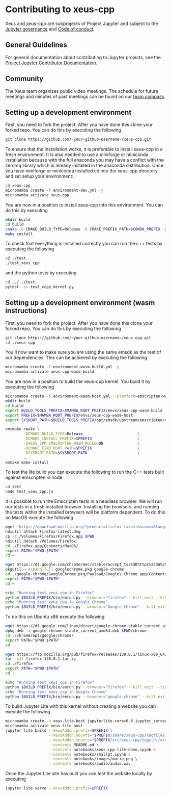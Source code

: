 # Contributing to xeus-cpp

Xeus and xeus-cpp are subprojects of Project Jupyter and subject to the
[Jupyter governance](https://github.com/jupyter/governance) and
[Code of conduct](https://github.com/jupyter/governance/blob/master/conduct/code_of_conduct.md).

## General Guidelines

For general documentation about contributing to Jupyter projects, see the
[Project Jupyter Contributor Documentation](https://docs.jupyter.org/en/latest/contributing/content-contributor.html).

## Community

The Xeus team organizes public video meetings. The schedule for future meetings and
minutes of past meetings can be found on our
[team compass](https://jupyter-xeus.github.io/).

## Setting up a development environment

First, you need to fork the project. After you have done this clone your forked repo. You can do this by 
executing the following

```bash
git clone https://github.com/<your-github-username>/xeus-cpp.git
```

To ensure that the installation works, it is preferable to install xeus-cpp in a fresh environment. It is
also needed to use a miniforge or miniconda installation because with the full anaconda you may have a 
conflict with the zeromq library which is already installed in the anaconda distribution. Once you have miniforge 
or miniconda installed cd into the xeus-cpp directory and set setup your environment:

```bash
cd xeus-cpp
micromamba create -f environment-dev.yml -y
micromamba activate xeus-cpp
```

You are now in a position to install xeus-cpp into this environment. You can do this by executing

```bash
mkdir build
cd build
cmake -D CMAKE_BUILD_TYPE=Release -D CMAKE_PREFIX_PATH=$CONDA_PREFIX -D CMAKE_INSTALL_PREFIX=$CONDA_PREFIX -D CMAKE_INSTALL_LIBDIR=lib ..
make install
```

To check that everything is installed correctly you can run the c++ tests by executing the following

```bash
cd ./test
./test_xeus_cpp
```

and the python tests by executing

```bash
cd ../../test
pytest -sv test_xcpp_kernel.py
```

## Setting up a development environment (wasm instructions)

First, you need to fork the project. After you have done this clone your forked repo. You can do this by 
executing the following

```bash
git clone https://github.com/<your-github-username>/xeus-cpp.git
cd ./xeus-cpp
```

You'll now want to make sure you are using the same emsdk as the rest of our dependencies. This can be achieved by executing 
the following
```bash
micromamba create -f environment-wasm-build.yml -y
micromamba activate xeus-cpp-wasm-build
```

You are now in a position to build the xeus-cpp kernel. You build it by executing the following
```bash
micromamba create -f environment-wasm-host.yml --platform=emscripten-wasm32
mkdir build
cd build
export BUILD_TOOLS_PREFIX=$MAMBA_ROOT_PREFIX/envs/xeus-cpp-wasm-build
export PREFIX=$MAMBA_ROOT_PREFIX/envs/xeus-cpp-wasm-host
export SYSROOT_PATH=$BUILD_TOOLS_PREFIX/opt/emsdk/upstream/emscripten/cache/sysroot

emcmake cmake \
        -DCMAKE_BUILD_TYPE=Release                        \
        -DCMAKE_INSTALL_PREFIX=$PREFIX                    \
        -DXEUS_CPP_EMSCRIPTEN_WASM_BUILD=ON               \
        -DCMAKE_FIND_ROOT_PATH=$PREFIX                    \
        -DSYSROOT_PATH=$SYSROOT_PATH                      \
        ..
emmake make install
```

To test the lite build you can execute the following to run the C++ tests built against emscripten in node

```bash
cd test
node test_xeus_cpp.js
```

It is possible to run the Emscripten tests in a headless browser. We will run our tests in a fresh installed browser. Installing the browsers, and running the tests within the installed browsers will be platform dependent. To do this on MacOS execute the following

```bash
wget "https://download.mozilla.org/?product=firefox-latest&os=osx&lang=en-US" -O Firefox-latest.dmg
hdiutil attach Firefox-latest.dmg
cp -r /Volumes/Firefox/Firefox.app $PWD
hdiutil detach /Volumes/Firefox
cd ./Firefox.app/Contents/MacOS/
export PATH="$PWD:$PATH"
cd –

wget https://dl.google.com/chrome/mac/stable/accept_tos%3Dhttps%253A%252F%252Fwww.google.com%252Fintl%252Fen_ph%252Fchrome%252Fterms%252F%26_and_accept_tos%3Dhttps%253A%252F%252Fpolicies.google.com%252Fterms/googlechrome.pkg
pkgutil --expand-full googlechrome.pkg google-chrome
cd ./google-chrome/GoogleChrome.pkg/Payload/Google\ Chrome.app/Contents/MacOS/
export PATH="$PWD:$PATH"
cd –

echo "Running test_xeus_cpp in Firefox"
python $BUILD_PREFIX/bin/emrun.py --browser="firefox" --kill_exit --browser-args="--headless"  test_xeus_cpp.html
echo "Running test_xeus_cpp in Google Chrome"
python $BUILD_PREFIX/bin/emrun.py --browser="Google Chrome" --kill_exit --browser-args="--headless  --no-sandbox"  test_xeus_cpp.html
```

To do this on Ubuntu x86 execute the following

```bash
wget https://dl.google.com/linux/direct/google-chrome-stable_current_amd64.deb
dpkg-deb -x google-chrome-stable_current_amd64.deb $PWD/chrome
cd ./chrome/opt/google/chrome/
export PATH="$PWD:$PATH"
cd -

wget https://ftp.mozilla.org/pub/firefox/releases/138.0.1/linux-x86_64/en-GB/firefox-138.0.1.tar.xz
tar -xJf firefox-138.0.1.tar.xz
cd ./firefox
export PATH="$PWD:$PATH"
cd -

echo "Running test_xeus_cpp in Firefox"
python $BUILD_PREFIX/bin/emrun.py --browser="firefox" --kill_exit --timeout 60 --browser-args="--headless"  test_xeus_cpp.html
echo "Running test_xeus_cpp in Google Chrome"
python $BUILD_PREFIX/bin/emrun.py --browser="google-chrome" --kill_exit --timeout 60 --browser-args="--headless --no-sandbox"  test_xeus_cpp.html
```

To build Jupyter Lite with this kernel without creating a website you can execute the following
```bash
micromamba create -n xeus-lite-host jupyterlite-core=0.6 jupyter_server jupyterlite-xeus -c conda-forge
micromamba activate xeus-lite-host
jupyter lite build --XeusAddon.prefix=$PREFIX \
                   --XeusAddon.mounts="$PREFIX/share/xeus-cpp/tagfiles:/share/xeus-cpp/tagfiles" \
                   --XeusAddon.mounts="$PREFIX/etc/xeus-cpp/tags.d:/etc/xeus-cpp/tags.d" \
                   --contents README.md \
                   --contents notebooks/xeus-cpp-lite-demo.ipynb \
                   --contents notebooks/smallpt.ipynb \
                   --contents notebooks/images/marie.png \
                   --contents notebooks/audio/audio.wav
```

Once the Jupyter Lite site has built you can test the website locally by executing
```bash
jupyter lite serve --XeusAddon.prefix=$PREFIX
```
